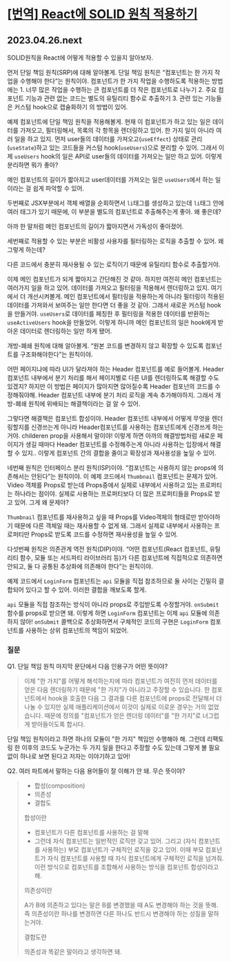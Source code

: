 # [[번역] React에 SOLID 원칙 적용하기](https://dev-boku.tistory.com/entry/%EB%B2%88%EC%97%AD-React%EC%97%90-SOLID-%EC%9B%90%EC%B9%99-%EC%A0%81%EC%9A%A9%ED%95%98%EA%B8%B0)

## 2023.04.26.next

SOLID원칙을 React에 어떻게 적용할 수 있을지 알아보자.

먼저 단일 책임 원칙(SRP)에 대해 알아볼게. 단일 책임 원칙은 “컴포넌트는 한 가지 작업을 수행해야 한다”는 원칙이야. 컴포넌트가 한 가지 작업을 수행하도록 적용하는 방법에는 1. 너무 많은 작업을 수행하는 큰 컴포넌트를 더 작은 컴포넌트로 나누기 2. 주요 컴포넌트 기능과 관련 없는 코드는 별도의 유틸리티 함수로 추출하기 3. 관련 있는 기능들은 커스텀 hook으로 캡슐화하기 의 방법이 있어.

예제 컴포넌트에 단일 책임 원칙을 적용해볼게. 현재 이 컴포넌트가 하고 있는 일은 데이터를 가져오고, 필터링해서, 목록의 각 항목을 렌더링하고 있어. 한 가지 일이 아니라 여러 일을 하고 있지. 먼저 user들의 데이터를 가져오고(`useEffect`) 상태로 관리(`useState`)하고 있는 코드들을 커스텀 hook(`useUsers`)으로 분리할 수 있어. 그래서 이제 `useUsers` hook의 일은 API로 user들의 데이터를 가져오는 일만 하고 있어. 이렇게 분리하면 뭐가 좋아?

메인 컴포넌트의 길이가 짧아지고 user데이터를 가져오는 일은 `useUsers`에서 하는 일이라는 걸 쉽게 파악할 수 있어.

두번째로 JSX부분에서 객체 배열을 순회하면서 `li`태그를 생성하고 있는데 `li`태그 안에 여러 태그가 있기 때문에, 이 부분을 별도의 컴포넌트로 추출해주는게 좋아. 왜 좋은데?

아까 한 말처럼 메인 컴포넌트의 길이가 짧아지면서 가독성이 좋아졌어.

세번째로 적용할 수 있는 부분은 비활성 사용자를 필터링하는 로직을 추출할 수 있어. 왜 그렇게 하는데?

다른 코드에서 충분히 재사용될 수 있는 로직이기 때문에 유틸리티 함수로 추출할거야.

이제 메인 컴포넌트가 되게 짧아지고 간단해진 것 같아. 하지만 여전히 메인 컴포넌트는 여러가지 일을 하고 있어. 데이터를 가져오고 필터링을 적용해서 렌더링하고 있지. 여기에서 더 개선시켜볼게. 메인 컴포넌트에서 필터링을 적용하는게 아니라 필터링이 적용된 데이터를 가져와서 보여주는 일만 한다면 더 좋을 것 같아. 그래서 새로운 커스텀 hook을 만들거야. `useUsers`로 데이터를 페칭한 후 필터링을 적용한 데이터를 반환하는 `useActiveUsers` hook을 만들었어. 이렇게 하니까 메인 컴포넌트의 일은 hook에게 받아온 데이터로 렌더링하는 일만 하게 됐어.

개방-폐쇄 원칙에 대해 알아볼게. “원본 코드를 변경하지 않고 확장할 수 있도록 컴포넌트를 구조화해야한다”는 원칙이야.

어떤 페이지냐에 따라 UI가 달라져야 하는 Header 컴포넌트를 예로 들어볼게. Header 컴포넌트 내부에서 분기 처리를 해서 페이지별로 다른 UI를 렌더링하도록 해결할 수도 있겠지? 하지만 이 방법은 페이지가 많아지면 많아질수록 Header 컴포넌의 코드를 수정해줘야해. Header 컴포넌트 내부에 분기 처리 로직을 계속 추가해야하지. 그래서 개방-폐쇄 원칙에 위배되는 해결책이라는 걸 알 수 있어.

그렇다면 해결책은 컴포넌트 합성이야. Header 컴포넌트 내부에서 어떻게 무엇을 렌더링할지를 신경쓰는게 아니라 Header컴포넌트를 사용하는 컴포넌트에게 신경쓰게 하는 거야. childeren prop을 사용해서 말이야! 이렇게 하면 아까의 해결방법처럼 새로운 페이지가 생길 때마다 Header 컴포넌트를 수정해주는게 아니라 사용하는 입장에서 해결할 수 있지.. 이렇게 컴포넌트 간의 결합을 줄이고 확장성과 재사용성을 높일 수 있어.

네번째 원칙은 인터페이스 분리 원칙(ISP)이야. “컴포넌트는 사용하지 않는 props에 의존해서는 안된다”는 원칙이야. 이 예제 코드에서 `Thumbnail` 컴포넌트는 문제가 있어. Video 객체를 Props로 받는데 Props중에서 실제로 내부에서 사용하고 있는 프로퍼티는 하나라는 점이야. 실제로 사용하는 프로퍼티보다 더 많은 프로퍼티들을 Props로 받고 있어. 그게 왜 문제야?

`Thumbnail` 컴포넌트를 재사용하고 싶을 때 Props를 Video객체의 형태로만 받아야하기 때문에 다른 객체일 때는 재사용할 수 없게 돼. 그래서 실제로 내부에서 사용하는 프로퍼티만 Props로 받도록 코드를 수정하면 재사용성을 높일 수 있어.

다섯번째 원칙은 의존관계 역전 원칙(DIP)이야. “어떤 컴포넌트(React 컴포넌트, 유틸리티 함수, 모듈 또는 서드파티 라이브러리 등)가 다른 컴포넌트에 직접적으로 의존하면 안되고, 둘 다 공통된 추상화에 의존해야 한다”는 원칙이야.

예제 코드에서 `LoginForm` 컴포넌트는 `api` 모듈을 직접 참조하므로 둘 사이는 긴밀히 결합되어 있다고 할 수 있어. 이러한 결합을 깨보도록 할게.

`api` 모듈을 직접 참조하는 방식이 아니라 props로 주입받도록 수정할거야. `onSubmit` 함수를 props로 받으면 돼. 이렇게 하면 `LoginForm` 컴포넌트는 이제 `api` 모듈에 의존하지 않아! `onSubmit` 콜백으로 추상화하면서 구체적인 코드의 구현은 `LoginForm` 컴포넌트를 사용하는 상위 컴포넌트의 책임이 되었어.

### 질문

Q1. 단일 책임 원칙 마지막 문단에서 다음 인용구가 어떤 뜻이야?

> 이제 "한 가지"를 어떻게 해석하는지에 따라 컴포넌트가 여전히 먼저 데이터를 얻은 다음 렌더링하기 때문에 "한 가지"가 아니라고 주장할 수 있습니다. 한 컴포넌트에서 hook을 호출한 다음 그 결과를 다른 컴포넌트에 props로 전달해서 더 나눌 수 있지만 실제 애플리케이션에서 이것이 실제로 이로운 경우는 거의 없었습니다. 때문에 정의를 "컴포넌트가 얻은 렌더링 데이터"를 "한 가지"로 너그럽게 받아들이도록 합시다.

단일 책임 원칙이라고 하면 하나의 모듈이 "한 가지" 책임만 수행해야 해. 그런데 리팩토링 한 이후의 코드도 누군가는 두 가지 일을 한다고 주장할 수도 있는데 그렇게 볼 필요 없이 하나로 보면 된다고 저자는 이야기하고 있어!

Q2. 여러 파트에서 말하는 다음 용어들이 잘 이해가 안 돼. 무슨 뜻이야?

> - 합성(composition)
> - 의존성
> - 결합도
>
> 합성이란
>
> - 컴포넌트가 다른 컴포넌트를 사용하는 걸 말해
> - 그런데 자식 컴포넌트는 일반적인 로직만 갖고 있어. 그리고 (자식 컴포넌트를 사용하는) 부모 컴포넌트가 구체적인 로직을 갖고 있어. 이때 부모 컴포넌트가 자식 컴포넌트를 사용할 때 자식 컴포넌트에게 구체적인 로직을 넘겨줘. 이런 방식으로 컴포넌트를 조합해서 사용하는 방식을 컴포넌트 합성이라고 해.
>
> 의존성이란
>
> A가 B에 의존하고 있다는 말은 B를 변경했을 때 A도 변경해야 하는 것을 뜻해. 즉 의존성이란 하나를 변경하면 다른 하나도 반드시 변경해야 하는 성질을 말하는거야.
>
> 결합도란
>
> 의존성과 똑같은 말이라고 생각하면 돼.
